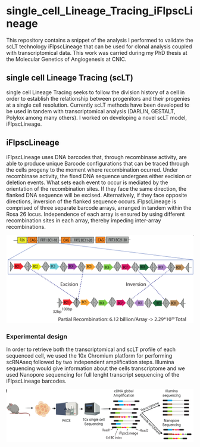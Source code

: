 # single_cell_Lineage_Tracing_iFlpscLineage
This repository contains a snippet of the analysis I performed to validate the scLT technology iFlpscLineage that can be used for clonal analysis coupled with transcriptomical data. This work was carried during my PhD thesis at the Molecular Genetics of Angiogenesis at CNIC.

## single cell Lineage Tracing (scLT)

single cell Lineage Tracing seeks to follow the division history of a cell in order to establish the relationship between progenitors and their progenies at a single cell resolution. Currently scLT methods have been developed to be used in tandem with transcriptomical analysis (DARLIN, GESTALT, Polylox among many others). I worked on developing a novel scLT model, iFlpscLineage.

## iFlpscLineage

iFlpscLineage uses DNA barcodes that, through recombinase activity, are able to produce unique Barcode configurations that can be traced through the cells progeny to the moment where recombination ocurred. Under recombinase activity, the fixed DNA sequence undergoes either excision or deletion events. What sets each event to occur is mediated by the orientation of the recombination sites. If they face the same direction, the flanked DNA sequence will be excised. Alternatively, if they face opposite directions, inversion of the flanked sequence occurs.iFlpscLineage is comprised of three separate barcode arrays, arranged in tandem within the Rosa 26 locus. Independence of each array is ensured by using different recombination sites in each array, thereby impeding inter-array recombinations.

![iFlpscLineage](/images/iFlpscLineage.png)

### Experimental design

In order to retrieve both the transcriptomical and scLT profile of each sequenced cell, we used the 10x Chromium platform for performing scRNAseq followed by two independent amplification steps. Illumina sequencing would give information about the cells transcriptome and we used Nanopore sequencing for full lenght transcript sequencing of the iFlpscLineage barcodes.

![iFlpscLineage_protocol](/images/iFlpscLineage_Protocol.png)

